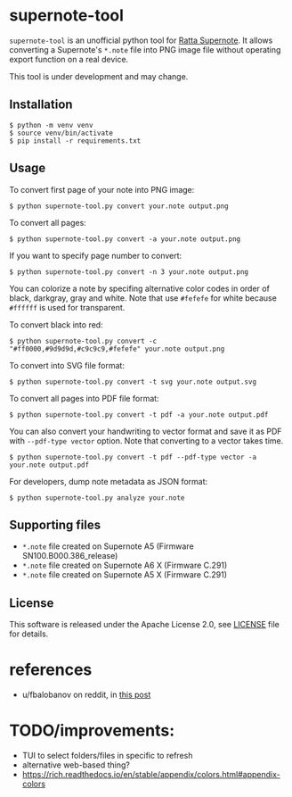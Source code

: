 # supernote-tool

`supernote-tool` is an unofficial python tool for [Ratta Supernote](https://supernote.com).
It allows converting a Supernote's `*.note` file into PNG image file
without operating export function on a real device.

This tool is under development and may change.

## Installation

```
$ python -m venv venv
$ source venv/bin/activate
$ pip install -r requirements.txt
```

## Usage

To convert first page of your note into PNG image:

```
$ python supernote-tool.py convert your.note output.png
```

To convert all pages:

```
$ python supernote-tool.py convert -a your.note output.png
```

If you want to specify page number to convert:

```
$ python supernote-tool.py convert -n 3 your.note output.png
```

You can colorize a note by specifing alternative color codes in order of black, darkgray, gray and white.
Note that use `#fefefe` for white because `#ffffff` is used for transparent.

To convert black into red:

```
$ python supernote-tool.py convert -c "#ff0000,#9d9d9d,#c9c9c9,#fefefe" your.note output.png
```

To convert into SVG file format:

```
$ python supernote-tool.py convert -t svg your.note output.svg
```

To convert all pages into PDF file format:

```
$ python supernote-tool.py convert -t pdf -a your.note output.pdf
```

You can also convert your handwriting to vector format and save it as PDF with `--pdf-type vector` option.
Note that converting to a vector takes time.

```
$ python supernote-tool.py convert -t pdf --pdf-type vector -a your.note output.pdf
```

For developers, dump note metadata as JSON format:

```
$ python supernote-tool.py analyze your.note
```

## Supporting files

- `*.note` file created on Supernote A5 (Firmware SN100.B000.386_release)
- `*.note` file created on Supernote A6 X (Firmware C.291)
- `*.note` file created on Supernote A5 X (Firmware C.291)

## License

This software is released under the Apache License 2.0, see [LICENSE](LICENSE) file for details.

# references

- u/fbalobanov on reddit, in [this post](https://www.reddit.com/r/Supernote/comments/qrxngb/python_script_for_desktop_note_files_viewer/)

# TODO/improvements:

- TUI to select folders/files in specific to refresh
- alternative web-based thing?
- https://rich.readthedocs.io/en/stable/appendix/colors.html#appendix-colors
